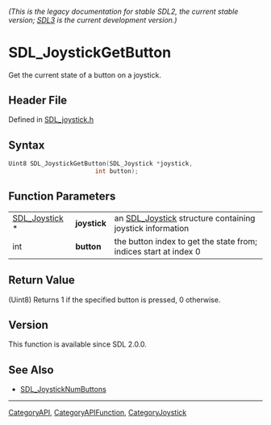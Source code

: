 ###### (This is the legacy documentation for stable SDL2, the current stable version; [SDL3](https://wiki.libsdl.org/SDL3/) is the current development version.)
# SDL_JoystickGetButton

Get the current state of a button on a joystick.

## Header File

Defined in [SDL_joystick.h](https://github.com/libsdl-org/SDL/blob/SDL2/include/SDL_joystick.h)

## Syntax

```c
Uint8 SDL_JoystickGetButton(SDL_Joystick *joystick,
                        int button);
```

## Function Parameters

|                                |              |                                                                           |
| ------------------------------ | ------------ | ------------------------------------------------------------------------- |
| [SDL_Joystick](SDL_Joystick) * | **joystick** | an [SDL_Joystick](SDL_Joystick) structure containing joystick information |
| int                            | **button**   | the button index to get the state from; indices start at index 0          |

## Return Value

(Uint8) Returns 1 if the specified button is pressed, 0 otherwise.

## Version

This function is available since SDL 2.0.0.

## See Also

- [SDL_JoystickNumButtons](SDL_JoystickNumButtons)

----
[CategoryAPI](CategoryAPI), [CategoryAPIFunction](CategoryAPIFunction), [CategoryJoystick](CategoryJoystick)

